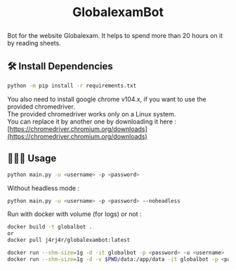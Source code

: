 # <p align="center">GlobalexamBot</p>
  
Bot for the website Globalexam. It helps to spend more than 20 hours on it by reading sheets.

## 🛠️ Install Dependencies    
```bash
python -m pip install -r requirements.txt
```
You also need to install google chrome v104.x, if you want to use the provided chromedriver.  
The provided chromedriver works only on a Linux system.   
You can replace it by another one by downloading it here : [https://chromedriver.chromium.org/downloads](https://chromedriver.chromium.org/downloads)
## 🧑🏻‍💻 Usage

```bash
python main.py -u <username> -p <password>
```
Without headless mode :
```bash
python main.py -u <username> -p <password> --noheadless
```
Run with docker with volume (for logs) or not :
```bash
docker build -t globalbot .  
or
docker pull j4rj4r/globalexambot:latest

docker run --shm-size=1g -d -it globalbot -p <password> -u <username>
docker run --shm-size=1g -d -v $PWD/data:/app/data -it globalbot -p <password> -u <username>
```
